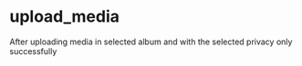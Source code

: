 # upload_media
After uploading media in selected album and with  the selected privacy only successfully
